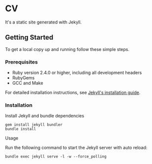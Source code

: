 # CV

It's a static site generated with Jekyll.

## Getting Started

To get a local copy up and running follow these simple steps.

### Prerequisites

- Ruby version 2.4.0 or higher, including all development headers
- RubyGems
- GCC and Make

For detailed installation instructions, see [Jekyll's installation guide](https://jekyllrb.com/docs/installation/).

### Installation

Install Jekyll and bundle dependencies

```
gem install jekyll bundler
bundle install
```

Usage

Run the following command to start the Jekyll server with auto reload:

```
bundle exec jekyll serve -l -w --force_polling
```
